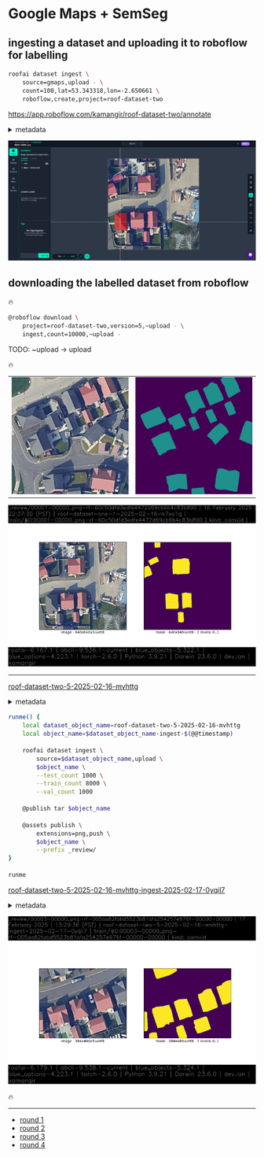 # Google Maps + SemSeg

## ingesting a dataset and uploading it to roboflow for labelling

```bash
roofai dataset ingest \
    source=gmaps,upload - \
    count=100,lat=53.343318,lon=-2.650661 \
    roboflow,create,project=roof-dataset-two
```

https://app.roboflow.com/kamangir/roof-dataset-two/annotate




<details>
<summary>metadata</summary>

```yaml
center:
  gsd: 0.08912957603498574
  size:
    deg:
    - 0.0005124253466836525
    - 0.0008583068847215374
    m:
    - 57.04292866239087
    - 57.04292866239087
    px:
    - 640
    - 640
count: 100
grid:
- 10
- 10
lat: 53.343318
lon: -2.650661
maptype: satellite
size: 640x640
zoom: 20

```

</details>


![image](https://github.com/kamangir/assets/blob/main/roofAI/roboflow/labelling-2.png?raw=true)

## downloading the labelled dataset from roboflow

🔥

```bash
@roboflow download \
    project=roof-dataset-two,version=5,~upload - \
    ingest,count=10000,~upload -
```

TODO: ~upload -> upload

🔥

| | |
|-|-|
| ![image](https://github.com/kamangir/assets/blob/main/roofAI/roboflow/roof-dataset-one-1-2025-02-16-k9ezfk/image.png?raw=true) | ![image](https://github.com/kamangir/assets/blob/main/roofAI/roboflow/roof-dataset-one-1-2025-02-16-k9ezfk/mask.png?raw=true) |


![image](https://github.com/kamangir/assets/blob/main/roof-dataset-one-1-2025-02-16-k7xo1q/00001-00000_png-rf-60c50dfd3edfe4472d69cb6b4c83b890.png?raw=true)

---


[roof-dataset-two-5-2025-02-16-mvhttg](https://kamangir-public.s3.ca-central-1.amazonaws.com/roof-dataset-two-5-2025-02-16-mvhttg.tar.gz)


<details>
<summary>metadata</summary>

```yaml
classes:
- background
- roof
ingested-by: roofai-6.174.1
kind: CamVid
roofai-roofai-roboflow-download:
  input:
    project: roof-dataset-two
    version: 5
source: gmaps

```

</details>


```bash
runme() {
    local dataset_object_name=roof-dataset-two-5-2025-02-16-mvhttg
    local object_name=$dataset_object_name-ingest-$(@@timestamp)

    roofai dataset ingest \
        source=$dataset_object_name,upload \
        $object_name \
        --test_count 1000 \
        --train_count 8000 \
        --val_count 1000

    @publish tar $object_name

    @assets publish \
        extensions=png,push \
        $object_name \
        --prefix _review/
}

runme
```


[roof-dataset-two-5-2025-02-16-mvhttg-ingest-2025-02-17-0yqil7](https://kamangir-public.s3.ca-central-1.amazonaws.com/roof-dataset-two-5-2025-02-16-mvhttg-ingest-2025-02-17-0yqil7.tar.gz)


<details>
<summary>metadata</summary>

```yaml
bucket: kamangir
channel: {}
classes:
- background
- roof
ingested-by: roofai.roofai.dataset.ingest.from_dataset-6.179.1
kind: CamVid
num:
  test: 19
  train: 156
  val: 19
prefix: bolt/roof-dataset-two-5-2025-02-16-mvhttg-ingest-2025-02-17-0yqil7
source: roof-dataset-two-5-2025-02-16-mvhttg

```

</details>


![image](https://github.com/kamangir/assets/blob/main/roof-dataset-two-5-2025-02-16-mvhttg-ingest-2025-02-17-0yqil7/00003-00000_png-rf-005aa82fabd5523b81afa254257e976f-00000-00000.png?raw=true)

🔥

---

- [round 1](./round-1.md)
- [round 2](./round-2.md)
- [round 3](./round-3.md)
- [round 4](./round-4.md)
